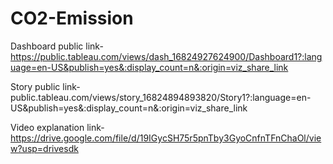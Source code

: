 # CO2-Emission


Dashboard public link-https://public.tableau.com/views/dash_16824927624900/Dashboard1?:language=en-US&publish=yes&:display_count=n&:origin=viz_share_link

Story public link-public.tableau.com/views/story_16824894893820/Story1?:language=en-US&publish=yes&:display_count=n&:origin=viz_share_link

Video explanation link-https://drive.google.com/file/d/19IGycSH75r5pnTby3GyoCnfnTFnChaOl/view?usp=drivesdk
